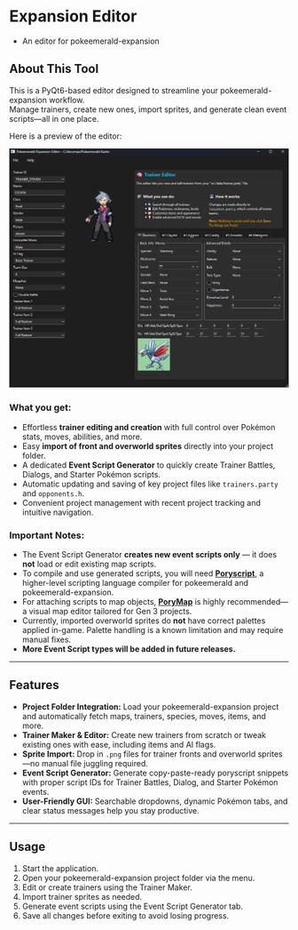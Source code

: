# Expansion Editor
- An editor for pokeemerald-expansion


## About This Tool

This is a PyQt6-based editor designed to streamline your pokeemerald-expansion workflow.  
Manage trainers, create new ones, import sprites, and generate clean event scripts—all in one place.  

Here is a preview of the editor:

![Editor Preview](Image/preview.png)
### What you get:

- Effortless **trainer editing and creation** with full control over Pokémon stats, moves, abilities, and more.  
- Easy **import of front and overworld sprites** directly into your project folder.  
- A dedicated **Event Script Generator** to quickly create Trainer Battles, Dialogs, and Starter Pokémon scripts.  
- Automatic updating and saving of key project files like `trainers.party` and `opponents.h`.  
- Convenient project management with recent project tracking and intuitive navigation.

### Important Notes:

- The Event Script Generator **creates new event scripts only** — it does **not** load or edit existing map scripts.  
- To compile and use generated scripts, you will need [**Poryscript**](https://github.com/huderlem/poryscript), a higher-level scripting language compiler for pokeemerald and pokeemerald-expansion.  
- For attaching scripts to map objects, [**PoryMap**](https://github.com/huderlem/porymap) is highly recommended—a visual map editor tailored for Gen 3 projects.  
- Currently, imported overworld sprites do **not** have correct palettes applied in-game. Palette handling is a known limitation and may require manual fixes.  
- **More Event Script types will be added in future releases.**

---

## Features

- **Project Folder Integration:** Load your pokeemerald-expansion project and automatically fetch maps, trainers, species, moves, items, and more.  
- **Trainer Maker & Editor:** Create new trainers from scratch or tweak existing ones with ease, including items and AI flags.  
- **Sprite Import:** Drop in `.png` files for trainer fronts and overworld sprites—no manual file juggling required.  
- **Event Script Generator:** Generate copy-paste-ready poryscript snippets with proper script IDs for Trainer Battles, Dialog, and Starter Pokémon events.  
- **User-Friendly GUI:** Searchable dropdowns, dynamic Pokémon tabs, and clear status messages help you stay productive.

---

## Usage

1. Start the application.  
2. Open your pokeemerald-expansion project folder via the menu.  
3. Edit or create trainers using the Trainer Maker.  
4. Import trainer sprites as needed.  
5. Generate event scripts using the Event Script Generator tab.  
6. Save all changes before exiting to avoid losing progress.
